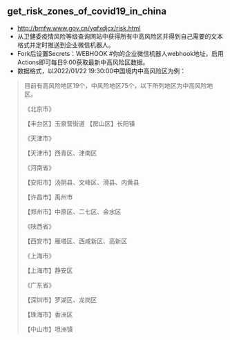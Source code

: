 ## get_risk_zones_of_covid19_in_china
- http://bmfw.www.gov.cn/yqfxdjcx/risk.html
- 从卫健委疫情风险等级查询网站中获得所有中高风险区并得到自己需要的文本格式并定时推送到企业微信机器人。
- Fork后设置Secrets：WEBHOOK #你的企业微信机器人webhook地址，启用Actions即可每日9:00获取最新中高风险区数据。
- 数据格式，以2022/01/22 19:30:00中国境内中高风险区为例：

> 目前有高风险地区19个，中风险地区75个，以下所列地区为中高风险地区。
>
> 《北京市》
>
> 【丰台区】玉泉营街道
> 【房山区】长阳镇
>
>
> 《天津市》
>
> 【天津市】西青区、津南区
>
>
> 《河南省》
>
> 【安阳市】汤阴县、文峰区、滑县、内黄县
> 
> 【许昌市】禹州市
> 
> 【郑州市】中原区、二七区、金水区
>
>
>
>《陕西省》
>
>【西安市】雁塔区、西咸新区、高新区
>
>
>《上海市》
>
>【上海市】静安区
>
>
>《广东省》
>
>【深圳市】罗湖区、龙岗区
>
>【珠海市】香洲区
>
>【中山市】坦洲镇
